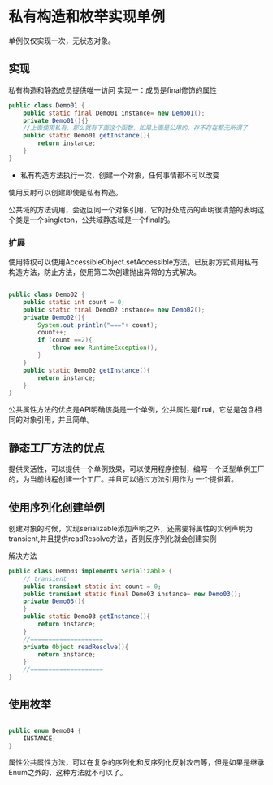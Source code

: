 # 私有构造和枚举实现单例

单例仅仅实现一次，无状态对象。

## 实现

私有构造和静态成员提供唯一访问
实现一：成员是final修饰的属性

```java
public class Demo01 {
    public static final Demo01 instance= new Demo01();
    private Demo01(){}
    //上面使用私有，那么就有下面这个函数，如果上面是公用的，存不存在都无所谓了
    public static Demo01 getInstance(){
        return instance;
    }
}
```

- 私有构造方法执行一次，创建一个对象，任何事情都不可以改变

使用反射可以创建即使是私有构造。

公共域的方法调用，会返回同一个对象引用，它的好处成员的声明很清楚的表明这个类是一个singleton，公共域静态域是一个final的。

### 扩展

使用特权可以使用AccessibleObject.setAccessible方法，已反射方式调用私有构造方法，防止方法，使用第二次创建抛出异常的方式解决。

```java

public class Demo02 {
    public static int count = 0;
    public static final Demo02 instance= new Demo02();
    private Demo02(){
        System.out.println("==="+ count);
        count++;
        if (count ==2){
            throw new RuntimeException();
        }
    }
    public static Demo02 getInstance(){
        return instance;
    }
}

```

公共属性方法的优点是API明确该类是一个单例，公共属性是final，它总是包含相同的对象引用，并且简单。

## 静态工厂方法的优点

提供灵活性，可以提供一个单例效果，可以使用程序控制，编写一个泛型单例工厂的，为当前线程创建一个工厂。并且可以通过方法引用作为 一个提供着。

## 使用序列化创建单例

创建对象的时候，实现serializable添加声明之外，还需要将属性的实例声明为transient,并且提供readResolve方法，否则反序列化就会创建实例

解决方法
```java
public class Demo03 implements Serializable {
    // transient  
    public transient static int count = 0;
    public transient static final Demo03 instance= new Demo03();
    private Demo03(){
    }
    public static Demo03 getInstance(){
        return instance;
    }
    //====================    
    private Object readResolve(){
        return instance;
    }
    //====================
}
```

## 使用枚举

```java

public enum Demo04 {
    INSTANCE;
}

```

属性公共属性方法，可以在复杂的序列化和反序列化反射攻击等，但是如果是继承Enum之外的，这种方法就不可以了。
